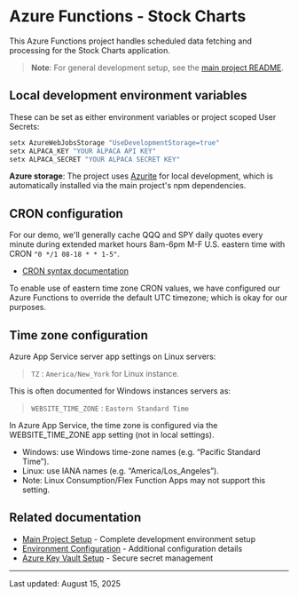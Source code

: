 # Azure Functions - Stock Charts

This Azure Functions project handles scheduled data fetching and processing for the Stock Charts application.

> **Note**: For general development setup, see the [main project README](../../README.md#development-setup).

## Local development environment variables

These can be set as either environment variables or project scoped User Secrets:

```bash
setx AzureWebJobsStorage "UseDevelopmentStorage=true"
setx ALPACA_KEY "YOUR ALPACA API KEY"
setx ALPACA_SECRET "YOUR ALPACA SECRET KEY"
```

**Azure storage**: The project uses [Azurite](../../README.md#local-storage-with-azurite) for local development, which is automatically installed via the main project's npm dependencies.

## CRON configuration

For our demo, we'll generally cache QQQ and SPY daily quotes every minute
during extended market hours 8am-6pm M-F U.S. eastern time with CRON `"0 */1 08-18 * * 1-5"`.

- [CRON syntax documentation](https://docs.microsoft.com/en-us/azure/azure-functions/functions-bindings-timer#cron-expressions)

To enable use of eastern time zone CRON values, we have configured our Azure Functions
to override the default UTC timezone; which is okay for our purposes.

## Time zone configuration

Azure App Service server app settings on Linux servers:

> `TZ` : `America/New_York` for Linux instance.

This is often documented for Windows instances servers as:

> `WEBSITE_TIME_ZONE` : `Eastern Standard Time`

 In Azure App Service, the time zone is configured via the WEBSITE_TIME_ZONE app setting (not in local settings).

- Windows: use Windows time-zone names (e.g. “Pacific Standard Time”).
- Linux: use IANA names (e.g. “America/Los_Angeles”).
- Note: Linux Consumption/Flex Function Apps may not support this setting.

## Related documentation

- [Main Project Setup](../../README.md#development-setup) - Complete development environment setup
- [Environment Configuration](../../README.md#environment-configuration) - Additional configuration details  
- [Azure Key Vault Setup](../../README.md#setting-up-azure-key-vault-for-storing-secrets) - Secure secret management

---
Last updated: August 15, 2025
